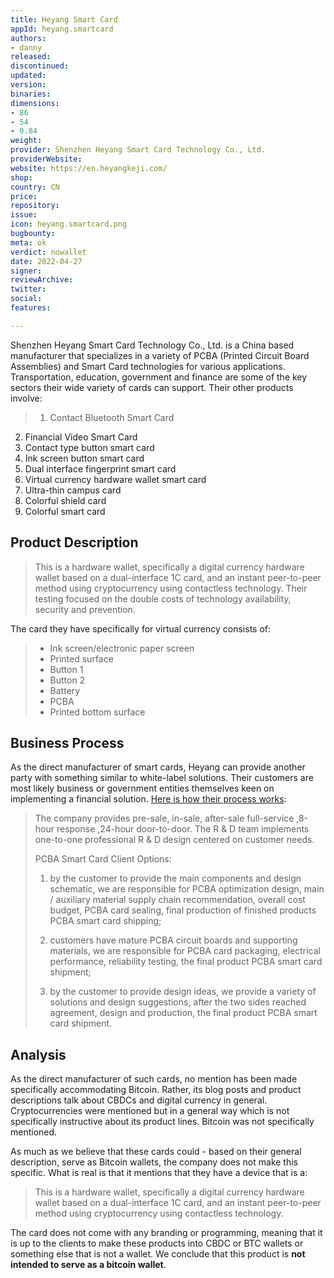 ```yaml
---
title: Heyang Smart Card
appId: heyang.smartcard
authors:
- danny
released: 
discontinued: 
updated: 
version: 
binaries: 
dimensions:
- 86
- 54
- 0.84
weight: 
provider: Shenzhen Heyang Smart Card Technology Co., Ltd.
providerWebsite: 
website: https://en.heyangkeji.com/
shop: 
country: CN
price: 
repository: 
issue: 
icon: heyang.smartcard.png
bugbounty: 
meta: ok
verdict: nowallet
date: 2022-04-27
signer: 
reviewArchive: 
twitter: 
social: 
features: 

---
```


Shenzhen Heyang Smart Card Technology Co., Ltd. is a China based manufacturer that specializes in a variety of PCBA (Printed Circuit Board Assemblies) and Smart Card technologies for various applications. Transportation, education, government and finance are some of the key sectors their wide variety of cards can support. Their other products involve: 

> 1. Contact Bluetooth Smart Card
2. Financial Video Smart Card
3. Contact type button smart card
4. Ink screen button smart card
5. Dual interface fingerprint smart card
6. Virtual currency hardware wallet smart card 
7. Ultra-thin campus card
8. Colorful shield card
9. Colorful smart card

## Product Description 

> This is a hardware wallet, specifically a digital currency hardware wallet based on a dual-interface 1C card, and an instant peer-to-peer method using cryptocurrency using contactless technology. Their testing focused on the double costs of technology availability, security and prevention.

The card they have specifically for virtual currency consists of: 

> - Ink screen/electronic paper screen
> - Printed surface
> - Button 1
> - Button 2
> - Battery
> - PCBA
> - Printed bottom surface 

## Business Process

As the direct manufacturer of smart cards, Heyang can provide another party with something similar to white-label solutions. Their customers are most likely business or government entities themselves keen on implementing a financial solution. [Here is how their process works](https://en.heyangkeji.com/index.php?id=fengka):

> The company provides pre-sale, in-sale, after-sale full-service ,8-hour response ,24-hour door-to-door. The R & D team implements one-to-one professional R & D design centered on customer needs.
> 
> PCBA Smart Card Client Options:
>
> 1. by the customer to provide the main components and design schematic, we are responsible for PCBA optimization design, main / auxiliary material supply chain recommendation, overall cost budget, PCBA card sealing, final production of finished products PCBA smart card shipping;
> 
> 2. customers have mature PCBA circuit boards and supporting materials, we are responsible for PCBA card packaging, electrical performance, reliability testing, the final product PCBA smart card shipment;
>
> 3. by the customer to provide design ideas, we provide a variety of solutions and design suggestions, after the two sides reached agreement, design and production, the final product PCBA smart card shipment.

## Analysis 

As the direct manufacturer of such cards, no mention has been made specifically accommodating Bitcoin. Rather, its blog posts and product descriptions talk about CBDCs and digital currency in general. Cryptocurrencies were mentioned but in a general way which is not specifically instructive about its product lines. Bitcoin was not specifically mentioned. 

As much as we believe that these cards could - based on their general description, serve as Bitcoin wallets, the company does not make this specific. What is real is that it mentions that they have a device that is a:

> This is a hardware wallet, specifically a digital currency hardware wallet based on a dual-interface 1C card, and an instant peer-to-peer method using cryptocurrency using contactless technology.  

The card does not come with any branding or programming, meaning that it is up to the clients to make these products into CBDC or BTC wallets or something else that is not a wallet. We conclude that this product is **not intended to serve as a bitcoin wallet**.